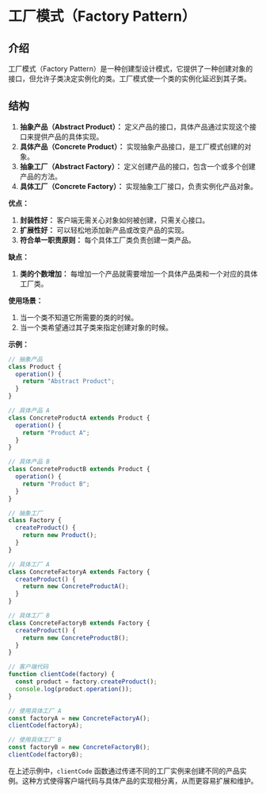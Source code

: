 # 工厂模式（Factory Pattern）

## 介绍

工厂模式（Factory Pattern）是一种创建型设计模式，它提供了一种创建对象的接口，但允许子类决定实例化的类。工厂模式使一个类的实例化延迟到其子类。

## **结构**

1. **抽象产品（Abstract Product）：** 定义产品的接口，具体产品通过实现这个接口来提供产品的具体实现。
2. **具体产品（Concrete Product）：** 实现抽象产品接口，是工厂模式创建的对象。
3. **抽象工厂（Abstract Factory）：** 定义创建产品的接口，包含一个或多个创建产品的方法。
4. **具体工厂（Concrete Factory）：** 实现抽象工厂接口，负责实例化产品对象。

**优点：**

1. **封装性好：** 客户端无需关心对象如何被创建，只需关心接口。
2. **扩展性好：** 可以轻松地添加新产品或改变产品的实现。
3. **符合单一职责原则：** 每个具体工厂类负责创建一类产品。

**缺点：**

1. **类的个数增加：** 每增加一个产品就需要增加一个具体产品类和一个对应的具体工厂类。

**使用场景：**

1. 当一个类不知道它所需要的类的时候。
2. 当一个类希望通过其子类来指定创建对象的时候。

**示例：**

```javascript
// 抽象产品
class Product {
  operation() {
    return "Abstract Product";
  }
}

// 具体产品 A
class ConcreteProductA extends Product {
  operation() {
    return "Product A";
  }
}

// 具体产品 B
class ConcreteProductB extends Product {
  operation() {
    return "Product B";
  }
}

// 抽象工厂
class Factory {
  createProduct() {
    return new Product();
  }
}

// 具体工厂 A
class ConcreteFactoryA extends Factory {
  createProduct() {
    return new ConcreteProductA();
  }
}

// 具体工厂 B
class ConcreteFactoryB extends Factory {
  createProduct() {
    return new ConcreteProductB();
  }
}

// 客户端代码
function clientCode(factory) {
  const product = factory.createProduct();
  console.log(product.operation());
}

// 使用具体工厂 A
const factoryA = new ConcreteFactoryA();
clientCode(factoryA);

// 使用具体工厂 B
const factoryB = new ConcreteFactoryB();
clientCode(factoryB);
```

在上述示例中，`clientCode` 函数通过传递不同的工厂实例来创建不同的产品实例。这种方式使得客户端代码与具体产品的实现相分离，从而更容易扩展和维护。
